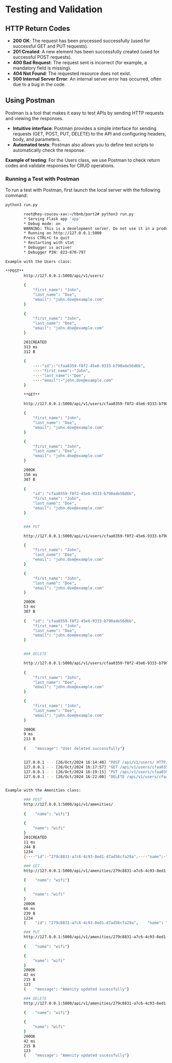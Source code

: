# Testing and Validation  

## HTTP Return Codes  
- **200 OK**: The request has been processed successfully (used for successful GET and PUT requests).
- **201 Created**: A new element has been successfully created (used for successful POST requests).
- **400 Bad Request**: The request sent is incorrect (for example, a mandatory field is missing).
- **404 Not Found**: The requested resource does not exist.
- **500 Internal Server Error**: An internal server error has occurred, often due to a bug in the code.

## Using Postman  

Postman is a tool that makes it easy to test APIs by sending HTTP requests and viewing the responses.

- **Intuitive interface**: Postman provides a simple interface for sending requests (GET, POST, PUT, DELETE) to the API and configuring headers, body, and parameters.
- **Automated tests**: Postman also allows you to define test scripts to automatically check the response.
  
**Example of testing**: For the Users class, we use Postman to check return codes and validate responses for CRUD operations.

### Running a Test with Postman  
To run a test with Postman, first launch the local server with the following command:
```bash
python3 run.py

        root@hey-coucou-xav:~/hbnb/part2# python3 run.py 
        * Serving Flask app 'app'
        * Debug mode: on
        WARNING: This is a development server. Do not use it in a production deployment. Use a production WSGI server instead.
        * Running on http://127.0.0.1:5000
        Press CTRL+C to quit
        * Restarting with stat
        * Debugger is active!
        * Debugger PIN: 823-870-797

Example with the Users class:  

**POST**
        http://127.0.0.1:5000/api/v1/users/
        
        {  
            "first_name": "John",  
            "last_name": "Doe",  
            "email": "john.doe@example.com"
        } 
        
        {
            "first_name": "John",
            "last_name": "Doe",
            "email": "john.doe@example.com"
        }

        201CREATED
        313 ms
        312 B
        
        {
            ····"id":·"cfaa0359-f8f2-45e6-9333-b790ade56d6b",  
            ····"first_name":·"John",  
            ····"last_name":·"Doe",  
            ····"email":·"john.doe@example.com"  
        }

        **GET**

        http://127.0.0.1:5000/api/v1/users/cfaa0359-f8f2-45e6-9333-b790ade56d6b  
        
        {  
            "first_name": "John",  
            "last_name": "Doe",  
            "email": "john.doe@example.com"
        } 

        {
            "first_name": "John",
            "last_name": "Doe",
            "email": "john.doe@example.com"
        }

        200OK
        156 ms
        307 B
        
        {    
            "id": "cfaa0359-f8f2-45e6-9333-b790ade56d6b",    
            "first_name": "John",    
            "last_name": "Doe",    
            "email": "john.doe@example.com"  
        }


        ### PUT

        http://127.0.0.1:5000/api/v1/users/cfaa0359-f8f2-45e6-9333-b790ade56d6b

        {  
            "first_name": "John",  
            "last_name": "Doe",  
            "email": "john.doe@example.com"
        } 

        {
            "first_name": "John",
            "last_name": "Doe",
            "email": "john.doe@example.com"
        }

        200OK
        53 ms
        307 B
        
        {   "id": "cfaa0359-f8f2-45e6-9333-b790ade56d6b",    
            "first_name": "John",    
            "last_name": "Doe",    
            "email": "john.doe@example.com"  
        }


        ### DELETE

        http://127.0.0.1:5000/api/v1/users/cfaa0359-f8f2-45e6-9333-b790ade56d6b
        
        {  
            "first_name": "John",  
            "last_name": "Doe",  
            "email": "john.doe@example.com"
        }

        {
            "first_name": "John",
            "last_name": "Doe",
            "email": "john.doe@example.com"
        }

        200OK
        9 ms
        213 B
        
        {    "message": "User deleted successfully"}


        127.0.0.1 - - [26/Oct/2024 16:14:40] "POST /api/v1/users/ HTTP/1.1" 201 -
        127.0.0.1 - - [26/Oct/2024 16:17:57] "GET /api/v1/users/cfaa0359-f8f2-45e6-9333-b790ade56d6b HTTP/1.1" 200 -
        127.0.0.1 - - [26/Oct/2024 16:19:15] "PUT /api/v1/users/cfaa0359-f8f2-45e6-9333-b790ade56d6b HTTP/1.1" 200 -
        127.0.0.1 - - [26/Oct/2024 16:22:00] "DELETE /api/v1/users/cfaa0359-f8f2-45e6-9333-b790ade56d6b HTTP/1.1" 200 -


Example with the Amenities class:  

        ### POST
        http://127.0.0.1:5000/api/v1/amenities/
        
        {    "name": "wifi"}

        {
            "name": "wifi"
        }
        201CREATED
        11 ms
        244 B
        1234
        {····"id":·"279c8831-a7c6-4c93-8ed1-d7ad56cfa29a",····"name":·"wifi"}

        ### GET
        http://127.0.0.1:5000/api/v1/amenities/279c8831-a7c6-4c93-8ed1-d7ad56cfa29a
        
        {    "name": "wifi"}

        {
            "name": "wifi"
        }
        200OK
        66 ms
        239 B
        1234
        {    "id": "279c8831-a7c6-4c93-8ed1-d7ad56cfa29a",    "name": "wifi"}

        ### PUT
        http://127.0.0.1:5000/api/v1/amenities/279c8831-a7c6-4c93-8ed1-d7ad56cfa29a
        
        {    "name": "wifi"}

        {
            "name": "wifi"
        }
        200OK
        42 ms
        215 B
        123
        {    "message": "Amenity updated sucessfully"}

        ### DELETE
        http://127.0.0.1:5000/api/v1/amenities/279c8831-a7c6-4c93-8ed1-d7ad56cfa29a
        
        {    "name": "wifi"}

        {
            "name": "wifi"
        }
        200OK
        42 ms
        215 B
        123
        {    "message": "Amenity updated sucessfully"}
